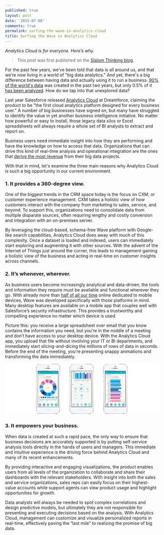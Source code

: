 ```yaml
---
published: true
layout: post
date: '2015-07-08'
comments: true
permalink: surfing-the-wave-in-analytics-cloud
title: Surfing the Wave in Analytics Cloud
---
```

_Analytics Cloud is for everyone. Here’s why._

> This post was first published on the <a href="https://www.slalom.com/thinking/surfing-the-wave-in-analytics-cloud" target="_blank">Slalom Thinking blog</a>.

For the past few years, we’ve been told that data is all around us, and that we’re now living in a world of "big data analytics." And yet, there's a big difference between having data and actually using it to run a business. <a href="http://www-01.ibm.com/software/data/bigdata/what-is-big-data.html" target="_blank">90% of the world's data</a> was created in the past two years, but only 0.5% of it <a href="https://www.emc.com/collateral/analyst-reports/idc-digital-universe-united-states.pdf" target="_blank">has been analyzed</a>. How do we tap into that unexplored data?

Last year Salesforce released <a href="http://www.salesforce.com/analytics-cloud/overview/" target="_blank">Analytics Cloud</a> at Dreamforce, claiming the product to be "the first cloud analytics platform designed for every business user." A number of big businesses have signed on, but many have struggled to identify the value in yet another business intelligence initiative. No matter how powerful or easy to install, those legacy data silos or Excel spreadsheets will always require a whole set of BI analysts to extract and report on.

Business users need immediate insight into how they are performing and have the knowledge on how to access that data. Organizations that can drive this kind of real-time analysis and operational integration are the ones that <a href="http://wikibon.org/wiki/v/Follow_the_Money:_Big_Data_ROI_and_Inline_Analytics" target="_blank">derive the most revenue</a> from their big data projects.

With that in mind, let's examine the three main reasons why Analytics Cloud is such a big opportunity in our current environment.

### 1. It provides a 360-degree view.

One of the biggest trends in the CRM space today is the focus on CXM, or customer experience management. CXM takes a holistic view of how customers interact with the company from marketing to sales, service, and beyond. To support this, organizations need to consolidate data from multiple disparate sources, often requiring lengthy and costly conversion and integration with an on-premises server.

By leveraging the cloud-based, schema-free Wave platform with Google-like search capabilities, Analytics Cloud does away with much of this complexity. Once a dataset is loaded and indexed, users can immediately start exploring and augmenting it with other sources. With the advent of the Internet of Things just around the corner, this leads to management gaining a holistic view of the business and acting in real-time on customer insights across channels.

### 2. It’s whenever, wherever.

As business users become increasingly analytical and data-driven, the tools and information they require must be available and functional wherever they go. With already more than <a href="http://www.marketingcharts.com/online/in-the-us-time-spent-with-mobile-apps-now-exceeds-the-desktop-web-41153/" target="_blank">half of all our time</a> online dedicated to mobile devices, Wave was developed specifically with those platforms in mind. Many desktop features are available on a mobile app that couples well with Salesforce’s security infrastructure. This provides a trustworthy and compelling experience no matter which device is used.

Picture this: you receive a large spreadsheet over email that you know contains the information you need, but you’re in the middle of a meeting and don’t have access to your desktop device. With the Analytics Cloud app, you upload that file without involving your IT or BI departments, and immediately start slicing-and-dicing the millions of rows of data in seconds. Before the end of the meeting, you’re presenting snappy animations and transforming the data immediately.

<img src="/assets/pics/analytics-cloud-screenshot.jpg" alt="Screenshot of Analytics Cloud"/>

### 3. It empowers your business.

When data is created at such a rapid pace, the only way to ensure that business decisions are accurately supported is by putting self-service analysis tools directly in the hands of users and managers. This immediate and intuitive experience is the driving force behind Analytics Cloud and many of its recent enhancements.

By providing interactive and engaging visualizations, the product enables users from all levels of the organization to collaborate and share their dashboards with the relevant stakeholders. With insight into both the sales and service organizations, sales reps can easily focus on their highest-value accounts while support agents can view product usage and highlight opportunities for growth.

Data analysts will always be needed to spot complex correlations and design predictive models, but ultimately they are not responsible for presenting and executing decisions based on the analysis. With Analytics Cloud, management can customize and visualize personalized reports in real-time, effectively paving the “last mile” to realizing the promise of big data.
 